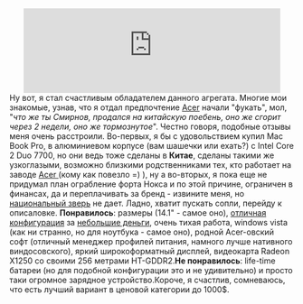 <center><iframe scrolling="no" frameborder="0" style="width:90%;" src="http://photoshit.smirnoff.sumy.ua/scroll/notebook"></iframe></center>Ну вот, я стал счастливым обладателем данного агрегата. Многие мои знакомые, узнав, что я отдал предпочтение <a href="http://www.acer.ru/">Acer</a> начали "фукать", мол, "<em>что же ты Смирнов, продался на китайскую поебень, оно же сгорит через 2 недели, оно же тормознутое</em>". Честно говоря, подобные отзывы меня очень расстроили. Во-первых, я бы с удовольствием купил Mac Book Pro, в алюминиевом корпусе (вам шашечки или ехать?) с Intel Core 2 Duo 7700, но они ведь тоже сделаны в <strong>Китае</strong>, сделаны такими же узкоглазыми, возможно близкими родственниками тех, кто работает на заводе <a href="http://www.acer.ru/">Acer </a> (кому как повезло =) ), ну а во-вторых, я пока еще не придумал план ограбление форта Нокса и по этой причине, ограничен в финансах, да и переплачивать за бренд - извините меня, но <a href="http://photoshit.smirnoff.sumy.ua/jaba/">национальный зверь</a> не дает. Ладно, хватит пускать сопли, перейду к описаловке. <b>Понравилось</b>: размеры (14.1" - самое оно), <a href="http://photoshit.smirnoff.sumy.ua/notebook/DSC01553.JPG.html">отличная конфигурация</a> за <a href="http://www.rozetka.com.ua/ru/products/details/6069/">небольшие деньги</a>, очень тихая работа, windows vista (как ни странно, но для ноутбука - самое оно), родной Acer-овский софт (отличный менеджер профилей питания, намного лучше нативного виндосовского), яркий широкоформатный дисплей, видеокарта Radeon X1250 со своими 256 метрами HT-GDDR2.<b>Не понравилось</b>: life-time батареи (но для подобной конфигурации это и не удивительно) и просто таки огромное зарядное устройство.Короче, я счастлив, сомневаюсь, что есть лучший вариант в ценовой категории до 1000$.
